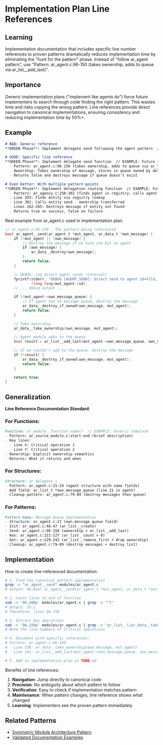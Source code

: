 # Implementation Plan Line References

## Learning
Implementation documentation that includes specific line number references to proven patterns dramatically reduces implementation time by eliminating the "hunt for the pattern" phase. Instead of "follow ar_agent pattern", use "Pattern: ar_agent.c:96-150 (takes ownership, adds to queue via ar_list__add_last)".

## Importance
Generic implementation plans ("implement like agents do") force future implementers to search through code finding the right pattern. This wastes time and risks copying the wrong pattern. Line references provide direct navigation to canonical implementations, ensuring consistency and reducing implementation time by 50%+.

## Example
```markdown
# BAD: Generic reference
**GREEN Phase**: Implement delegate send following the agent pattern  // EXAMPLE: Too vague

# GOOD: Specific line reference
**GREEN Phase**: Implement delegate send function  // EXAMPLE: Future implementation
  - Pattern: ar_agent.c:96-150 (takes ownership, adds to queue via ar_list__add_last)
  - Ownership: Takes ownership of message, stores in queue owned by delegate
  - Returns false and destroys message if queue doesn't exist

# Even better: With multiple pattern points
**GREEN Phase**: Implement delegation routing function  // EXAMPLE: Future implementation
  - Pattern: ar_agency.c:258-302 (finds agent in registry, calls agent send)
  - Line 293: Finds entity via registry lookup
  - Line 301: Calls entity send - ownership transferred
  - Lines 262-265: Destroys message if entity not found
  - Returns true on success, false on failure
```

Real example from ar_agent.c used in implementation plan:

```c
// ar_agent.c:96-150 - The pattern being referenced
bool ar_agent__send(ar_agent_t *mut_agent, ar_data_t *own_message) {
    if (!mut_agent || !own_message) {
        // Destroy the message if we have one but no agent
        if (own_message) {
            ar_data__destroy(own_message);
        }
        return false;
    }

    // DEBUG: Log direct agent sends (internal)
    fprintf(stderr, "DEBUG [AGENT_SEND]: Direct send to agent id=%lld, ",
            (long long)mut_agent->id);
    // ... debug output ...

    if (!mut_agent->own_message_queue) {
        // If agent has no message queue, destroy the message
        ar_data__destroy_if_owned(own_message, mut_agent);
        return false;
    }

    // Take ownership
    ar_data__take_ownership(own_message, mut_agent);

    // Agent module adds to the queue
    bool result = ar_list__add_last(mut_agent->own_message_queue, own_message);

    // If we couldn't add to the queue, destroy the message
    if (!result) {
        ar_data__destroy_if_owned(own_message, mut_agent);
        return false;
    }

    return true;
}
```

## Generalization
**Line Reference Documentation Standard**:

### For Functions:
```markdown
Function: ar_module__function_name()  // EXAMPLE: Generic template
- Pattern: ar_source_module.c:start-end (brief description)
- Key lines:
  - Line X: Critical operation 1
  - Line Y: Critical operation 2
- Ownership: Explicit ownership semantics
- Returns: What it returns and when
```

### For Structures:
```markdown
Structure: ar_delegate_s
- Pattern: ar_agent.c:15-24 (agent structure with same fields)
- Add field: ar_list_t *own_message_queue (line 21 in agent)
- Cleanup pattern: ar_agent.c:79-89 (destroy messages then queue)
```

### For Patterns:
```markdown
Pattern Name: Message Queue Implementation
- Structure: ar_agent.c:21 (own_message_queue field)
- Init: ar_agent.c:46-47 (ar_list__create)
- Send: ar_agent.c:96-150 (ownership + ar_list__add_last)
- Has: ar_agent.c:221-227 (ar_list__count > 0)
- Get: ar_agent.c:229-242 (ar_list__remove_first + drop ownership)
- Cleanup: ar_agent.c:79-89 (destroy messages + destroy list)
```

## Implementation
How to create line-referenced documentation:

```bash
# 1. Find the canonical pattern implementation
grep -n "ar_agent__send" modules/ar_agent.c
# Output: 96:bool ar_agent__send(ar_agent_t *mut_agent, ar_data_t *own_message) {

# 2. Count lines to end of function
sed -n '96,200p' modules/ar_agent.c | grep -n "^}"
# Output: 55:}
# Therefore: lines 96-150

# 3. Extract key operations
sed -n '96,150p' modules/ar_agent.c | grep -n "ar_list__\|ar_data__take_ownership"
# Note the line numbers of critical operations

# 4. Document with specific references:
# Pattern: ar_agent.c:96-150
# - Line 138: ar_data__take_ownership(own_message, mut_agent)
# - Line 141: ar_list__add_last(mut_agent->own_message_queue, own_message)

# 5. Add to implementation plan in TODO.md
```

Benefits of line references:
1. **Navigation**: Jump directly to canonical code
2. **Precision**: No ambiguity about which pattern to follow
3. **Verification**: Easy to check if implementation matches pattern
4. **Maintenance**: When pattern changes, line reference shows what changed
5. **Learning**: Implementers see the proven pattern immediately

## Related Patterns
- [Symmetric Module Architecture Pattern](symmetric-module-architecture-pattern.md)
- [Validated Documentation Examples](validated-documentation-examples.md)
